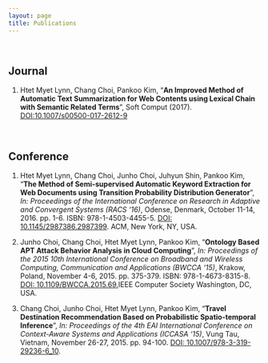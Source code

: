 ```yaml
---
layout: page
title: Publications
---
```


 

Journal
-------

1.  Htet Myet Lynn, Chang Choi, Pankoo Kim, “**An Improved Method of Automatic
    Text Summarization for Web Contents using Lexical Chain with Semantic
    Related Terms**”, Soft Comput (2017).
    [DOI:10.1007/s00500-017-2612-9](http://link.springer.com/article/10.1007/s00500-017-2612-9)

 

Conference
----------

1.  Htet Myet Lynn, Chang Choi, Junho Choi, Juhyun Shin, Pankoo Kim, “**The
    Method of Semi-supervised Automatic Keyword Extraction for Web Documents
    using Transition Probability Distribution Generator**”, *In: Proceedings of
    the International Conference on Research in Adaptive and Convergent Systems
    (RACS ‘16)*, Odense, Denmark, October 11-14, 2016. pp. 1-6. ISBN:
    978-1-4503-4455-5. [DOI:
    10.1145/2987386.2987399](https://doi.org/10.1145/2987386.2987399). ACM, New
    York, NY, USA.

2.  Junho Choi, Chang Choi, Htet Myet Lynn, Pankoo Kim, “**Ontology Based APT
    Attack Behavior Analysis in Cloud Computing**”, *In: Proceedings of the 2015
    10th International Conference on Broadband and Wireless Computing,
    Communication and Applications (BWCCA ‘15)*, Krakow, Poland, November 4-6,
    2015. pp. 375-379. ISBN: 978-1-4673-8315-8. [DOI:
    10.1109/BWCCA.2015.69](http://ieeexplore.ieee.org/document/7424851/)[.](https://doi.org/10.1109/BWCCA.2015.6)IEEE
    Computer Society Washington, DC, USA.

3.  Chang Choi, Junho Choi, Htet Myet Lynn, Pankoo Kim, “**Travel Destination
    Recommendation Based on Probabilistic Spatio-temporal Inference**”, *In:
    Proceedings of the 4th EAI International Conference on Context-Aware Systems
    and Applications (ICCASA ‘15)*, Vung Tau, Vietnam, November 26-27, 2015. pp.
    94-100. [DOI:
    10.1007/978-3-319-29236-6_10](https://link.springer.com/chapter/10.1007/978-3-319-29236-6_10).

